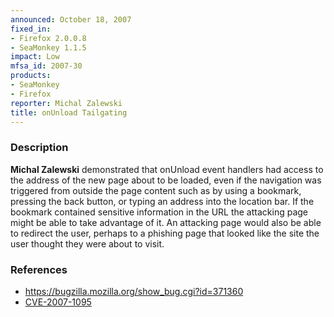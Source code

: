 ```yaml
---
announced: October 18, 2007
fixed_in:
- Firefox 2.0.0.8
- SeaMonkey 1.1.5
impact: Low
mfsa_id: 2007-30
products:
- SeaMonkey
- Firefox
reporter: Michal Zalewski
title: onUnload Tailgating
---
```


<h3>Description</h3>

<p><strong>Michal Zalewski</strong> demonstrated that onUnload event
handlers had access to the address of the new page about to be loaded,
even if the navigation was triggered from outside the page content
such as by using a bookmark, pressing the back button, or typing an
address into the location bar. If the bookmark contained sensitive
information in the URL the attacking page might be able to take advantage
of it. An attacking page would also be able to redirect the user,
perhaps to a phishing page that looked like the site the user thought
they were about to visit.</p>




<h3>References</h3>

<ul>
  <li><a href="https://bugzilla.mozilla.org/show_bug.cgi?id=371360">
       https://bugzilla.mozilla.org/show_bug.cgi?id=371360</a></li>

  <li><a class="ex-ref" href="http://cve.mitre.org/cgi-bin/cvename.cgi?name=CVE-2007-1095">
       CVE-2007-1095</a></li>

</ul>



